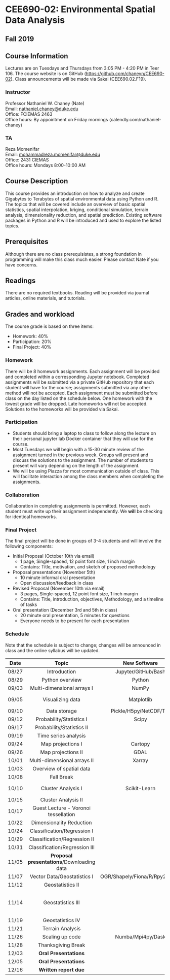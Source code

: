# CEE690-02: Environmental Spatial Data Analysis
## Fall 2019

## Course Information
Lectures are on Tuesdays and Thursdays from 3:05 PM - 4:20 PM in Teer 106. The course website is on GitHub (https://github.com/chaneyn/CEE690-02). Class announcements will be made via Sakai (CEE690.02.F19).

### Instructor
Professor Nathaniel W. Chaney (Nate)  
Email: nathaniel.chaney@duke.edu  
Office: FCIEMAS 2463  
Office hours: By appointment on Friday mornings (calendly.com/nathaniel-chaney)

### TA
Reza Momenifar  
Email: mohammadreza.momenifar@duke.edu  
Office: 2431 CIEMAS  
Office hours: Mondays 8:00-10:00 AM

## Course Description
This course provides an introduction on how to analyze and create Gigabytes to Terabytes of spatial environmental data using Python and R. The topics that will be covered include an overview of basic spatial statistics, spatial interpolation, kriging, conditional simulation, terrain analysis, dimensionality reduction, and spatial prediction. Existing software packages in Python and R will be introduced and used to explore the listed topics. 

## Prerequisites
Although there are no class prerequisistes, a strong foundation in programming will make this class much easier. Please contact Nate if you have concerns. 

## Readings
There are no required textbooks. Reading will be provided via journal articles, online materials, and tutorials.

## Grades and workload
The course grade is based on three items:
* Homework: 40%
* Participation: 20%
* Final Project: 40%

### Homework
There will be 8 homework assignments. Each assignment will be provided and completed within a corresponding Jupyter notebook. Completed assignments will be submitted via a private GitHub repository that each student will have for the course; assignments submitted via any other method will not be accepted. Each assignment must be submitted before class on the day listed on the schedule below. One homework with the lowest grade will be dropped. Late homeworks will not be accepted. Solutions to the homeworks will be provided via Sakai.

### Participation
* Students should bring a laptop to class to follow along the lecture on their personal jupyter lab Docker container that they will use for the course. 
* Most Tuesdays we will begin with a 15-30 minute review of the assignment turned in the previous week. Groups will present and discuss the solutions to the assignment. The number of students to present will vary depending on the length of the assignment. 
* We will be using Piazza for most communication outside of class. This will facilitate interaction among the class members when completing the assignments.

### Collaboration
Collaboration in completing assignments is permitted. However, each student must write up their assignment independently. We **will** be checking for identical homeworks. 

### Final Project
The final project will be done in groups of 3-4 students and will involve the following components:
* Initial Proposal (October 10th via email)
  * 1 page, Single-spaced, 12 point font size, 1 inch margin
  * Contains: Title, motivation, and sketch of proposed methodology
* Proposal presentations (November 5th)
  * 10 minute informal oral presentation
  * Open discussion/feedback in class
* Revised Proposal (November 10th via email)
  * 3 pages, Single-spaced, 12 point font size, 1 inch margin
  * Contains: Title, introduction, objectives, Methodology, and a timeline of tasks
* Oral presentation (December 3rd and 5th in class)
  * 20 minute oral presentation, 5 minutes for questions
  * Everyone needs to be present for each presentation
  
### Schedule
Note that the schedule is subject to change; changes will be announced in class and the online syllabus will be updated.

|Date|Topic|New Software|Assignments|Presentation|
|:-:|:-:|:-:|:-:|:-:|
|08/27|Introduction|Jupyter/GitHub/Bash||
|08/29|Python overview|Python||
|09/03|Multi-dimensional arrays I|NumPy|HW #1 due|
|09/05|Visualizing data|Matplotlib||Reza and Nate|
|09/10|Data storage|Pickle/H5py/NetCDF/Tiff|HW #2 due||
|09/12|Probability/Statistics I|Scipy||TBD|
|09/17|Probability/Statistics II||HW #3 due||
|09/19|Time series analysis|||TBD|
|09/24|Map projections I|Cartopy|HW #4 due||
|09/26|Map projections II|GDAL||TBD|
|10/01|Multi-dimensional arrays II|Xarray|||
|10/03|Overview of spatial data||||
|10/08|Fall Break||HW #5 due|
|10/10|Cluster Analysis I|Scikit-Learn|**Initial proposal due**|TBD|
|10/15|Cluster Analysis II|||
|10/17|Guest Lecture - Voronoi tessellation||||
|10/22|Dimensionality Reduction|||
|10/24|Classification/Regression I||||
|10/29|Classification/Regression II||HW #6 due||
|10/31|Classification/Regression III|||TBD|
|11/05|**Proposal presentations**/Downloading data|||
|11/07|Vector Data/Geostatistics I|OGR/Shapely/Fiona/R/Rpy2/Gstat|||
|11/12|Geostatistics II||||
|11/14|Geostatistics III||**Revised proposal due**/HW #7 due|TBD|
|11/19|Geostatistics IV||||
|11/21|Terrain Analysis||||
|11/26|Scaling up code|Numba/Mpi4py/Dask|HW #8 due|
|11/28|Thanksgiving Break|||
|12/03|**Oral Presentations**||TBD|
|12/05|**Oral Presentations**|||
|12/16|**Written report due**||| 
